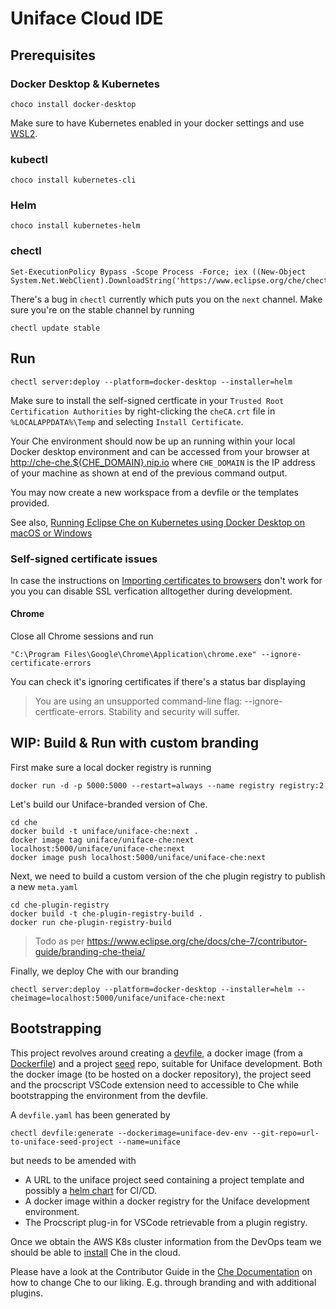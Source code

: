 # Uniface Cloud IDE

## Prerequisites

### Docker Desktop & Kubernetes

    choco install docker-desktop

Make sure to have Kubernetes enabled in your docker settings and use [WSL2](https://confluence.uniface.m4.local/display/TEAMF/Docker+Desktop+on+Windows+10#DockerDesktoponWindows10-WSL2).

### kubectl

    choco install kubernetes-cli

### Helm

    choco install kubernetes-helm

### chectl

    Set-ExecutionPolicy Bypass -Scope Process -Force; iex ((New-Object System.Net.WebClient).DownloadString('https://www.eclipse.org/che/chectl/win/'))

There's a bug in `chectl` currently which puts you on the `next` channel. Make sure you're on the stable channel by running

    chectl update stable

## Run

    chectl server:deploy --platform=docker-desktop --installer=helm

Make sure to install the self-signed certficate in your `Trusted Root Certification Authorities` by right-clicking the `cheCA.crt` file in `%LOCALAPPDATA%\Temp` and selecting `Install Certificate`.

Your Che environment should now be up an running within your local Docker desktop environment and can be accessed from your browser at [http://che-che.${CHE_DOMAIN}.nip.io](about:blank) where `CHE_DOMAIN` is the IP address of your machine as shown at end of the previous command output.

You may now create a new workspace from a devfile or the templates provided.

See also, [Running Eclipse Che on Kubernetes using Docker Desktop on macOS or Windows](https://medium.com/eclipse-che-blog/running-eclipse-che-on-kubernetes-using-docker-desktop-for-mac-5d972ed511e1)

### Self-signed certificate issues

In case the instructions on [Importing certificates to browsers](https://www.eclipse.org/che/docs/che-7/end-user-guide/importing-certificates-to-browsers/) don't work for you you can disable SSL verfication alltogether during development.

#### Chrome
Close all Chrome sessions and run

    "C:\Program Files\Google\Chrome\Application\chrome.exe" --ignore-certificate-errors

You can check it's ignoring certificates if there's a status bar displaying

> You are using an unsupported command-line flag: --ignore-certficate-errors. Stability and security will suffer.

## WIP: Build & Run with custom branding

First make sure a local docker registry is running

    docker run -d -p 5000:5000 --restart=always --name registry registry:2

Let's build our Uniface-branded version of Che.

    cd che
    docker build -t uniface/uniface-che:next .
    docker image tag uniface/uniface-che:next localhost:5000/uniface/uniface-che:next
    docker image push localhost:5000/uniface/uniface-che:next

Next, we need to build a custom version of the che plugin registry to publish a new `meta.yaml`

    cd che-plugin-registry
    docker build -t che-plugin-registry-build .
    docker run che-plugin-registry-build

> Todo as per https://www.eclipse.org/che/docs/che-7/contributor-guide/branding-che-theia/

Finally, we deploy Che with our branding

    chectl server:deploy --platform=docker-desktop --installer=helm --cheimage=localhost:5000/uniface/uniface-che:next

## Bootstrapping

This project revolves around creating a [devfile](https://www.eclipse.org/che/docs/che-7/end-user-guide/configuring-a-workspace-using-a-devfile/), a docker image (from a [Dockerfile](https://docs.docker.com/engine/reference/builder/)) and a project [seed](https://github.com/search?q=seed) repo, suitable for Uniface development. Both the docker image (to be hosted on a docker repository), the project seed and the procscript VSCode extension need to accessible to Che while bootstrapping the environment from the devfile.

A `devfile.yaml` has been generated by

    chectl devfile:generate --dockerimage=uniface-dev-env --git-repo=url-to-uniface-seed-project --name=uniface

but needs to be amended with

- A URL to the uniface project seed containing a project template and possibly a [helm chart](https://helm.sh/) for CI/CD.
- A docker image within a docker registry for the Uniface development environment.
- The Procscript plug-in for VSCode retrievable from a plugin registry.

Once we obtain the AWS K8s cluster information from the DevOps team we should be able to [install](https://www.eclipse.org/che/docs/che-7/installation-guide/installing-che-on-aws/) Che in the cloud.

Please have a look at the Contributor Guide in the [Che Documentation](https://www.eclipse.org/che/docs/che-7/overview/introduction-to-eclipse-che/) on how to change Che to our liking. E.g. through branding and with additional plugins.